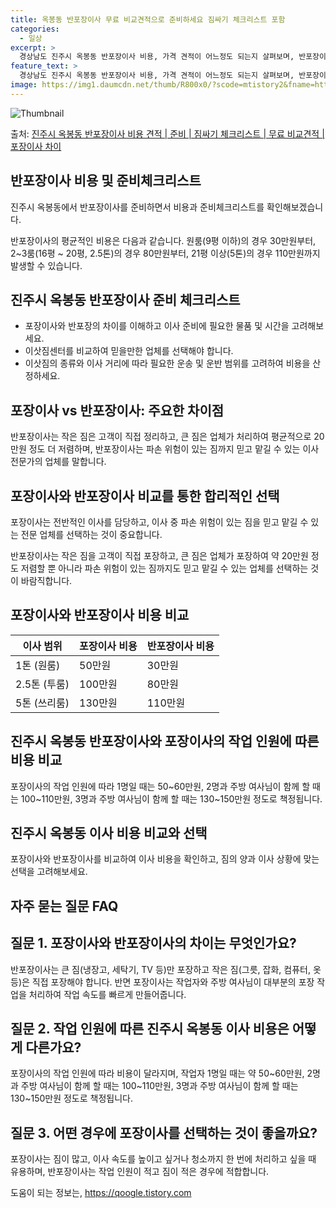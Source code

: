 ```yaml
---
title: 옥봉동 반포장이사 무료 비교견적으로 준비하세요 짐싸기 체크리스트 포함
categories:
  - 일상
excerpt: >
  경상남도 진주시 옥봉동 반포장이사 비용, 가격 견적이 어느정도 되는지 살펴보며, 반포장이사를 준비함에 있어 짐싸기 준비 체크리스트가 무엇인지 보겠습니다. 마지막으로 포장이사와 차이점을 통해 무료 비교견적으로 어떤 것이 더 합리적인 선택인지 공유 드립니다.진주시 옥봉동 포장이사 견적 샘플 보기 👈 클릭진주시 옥봉동 포장이사 가격 살펴보기 👈 클릭진주시 옥봉동 반포장이사 평균 이사 비용평수진주시 옥봉동 평균 이사 비용원룸 이사9평 이하 (1톤)30만원~투룸/쓰리룸 이사16평 ~ 20평 (2.5톤)80만원~쓰리룸 이사21평 (5톤) ~110만원~우리집 무료 이사견적 받기 👈 클릭포장 vs 반포장: 큰 차이점포장이사는 이사 전반을 담당하며, 1톤은 50만원, 2.5톤은 100만원, 5톤은 130만원 정도로..
feature_text: >
  경상남도 진주시 옥봉동 반포장이사 비용, 가격 견적이 어느정도 되는지 살펴보며, 반포장이사를 준비함에 있어 짐싸기 준비 체크리스트가 무엇인지 보겠습니다. 마지막으로 포장이사와 차이점을 통해 무료 비교견적으로 어떤 것이 더 합리적인 선택인지 공유 드립니다.진주시 옥봉동 포장이사 견적 샘플 보기 👈 클릭진주시 옥봉동 포장이사 가격 살펴보기 👈 클릭진주시 옥봉동 반포장이사 평균 이사 비용평수진주시 옥봉동 평균 이사 비용원룸 이사9평 이하 (1톤)30만원~투룸/쓰리룸 이사16평 ~ 20평 (2.5톤)80만원~쓰리룸 이사21평 (5톤) ~110만원~우리집 무료 이사견적 받기 👈 클릭포장 vs 반포장: 큰 차이점포장이사는 이사 전반을 담당하며, 1톤은 50만원, 2.5톤은 100만원, 5톤은 130만원 정도로..
image: https://img1.daumcdn.net/thumb/R800x0/?scode=mtistory2&fname=https%3A%2F%2Fblog.kakaocdn.net%2Fdn%2Fu6MJj%2FbtsHbQBSixb%2FwQmqQmkAjJIjA8nU7VvMu0%2Fimg.webp
---
```


![Thumbnail](https://img1.daumcdn.net/thumb/R800x0/?scode=mtistory2&fname=https%3A%2F%2Fblog.kakaocdn.net%2Fdn%2Fu6MJj%2FbtsHbQBSixb%2FwQmqQmkAjJIjA8nU7VvMu0%2Fimg.webp)

<p>출처: <a href="https://qoogle.tistory.com/9343" rel="dofollow">진주시 옥봉동 반포장이사 비용 견적 | 준비 | 짐싸기 체크리스트 | 무료 비교견적 | 포장이사 차이</a> </p>

## 반포장이사 비용 및 준비체크리스트

진주시 옥봉동에서 반포장이사를 준비하면서 비용과 준비체크리스트를 확인해보겠습니다.

반포장이사의 평균적인 비용은 다음과 같습니다. 원룸(9평 이하)의 경우 30만원부터, 2~3룸(16평 ~ 20평, 2.5톤)의 경우
80만원부터, 21평 이상(5톤)의 경우 110만원까지 발생할 수 있습니다.

## **진주시 옥봉동 반포장이사 준비 체크리스트**

  * 포장이사와 반포장의 차이를 이해하고 이사 준비에 필요한 물품 및 시간을 고려해보세요.
  * 이삿짐센터를 비교하여 믿을만한 업체를 선택해야 합니다.
  * 이삿짐의 종류와 이사 거리에 따라 필요한 운송 및 운반 범위를 고려하여 비용을 산정하세요.

## **포장이사 vs 반포장이사: 주요한 차이점**

반포장이사는 작은 짐은 고객이 직접 정리하고, 큰 짐은 업체가 처리하여 평균적으로 20만원 정도 더 저렴하며, 반포장이사는 파손 위험이 있는
짐까지 믿고 맡길 수 있는 이사 전문가의 업체를 말합니다.

## **포장이사와 반포장이사 비교를 통한 합리적인 선택**

포장이사는 전반적인 이사를 담당하고, 이사 중 파손 위험이 있는 짐을 믿고 맡길 수 있는 전문 업체를 선택하는 것이 중요합니다.

반포장이사는 작은 짐을 고객이 직접 포장하고, 큰 짐은 업체가 포장하여 약 20만원 정도 저렴할 뿐 아니라 파손 위험이 있는 짐까지도 믿고
맡길 수 있는 업체를 선택하는 것이 바람직합니다.

## **포장이사와 반포장이사 비용 비교**

**이사 범위** | **포장이사 비용** | **반포장이사 비용**  
---|---|---  
1톤 (원룸) | 50만원 | 30만원  
2.5톤 (투룸) | 100만원 | 80만원  
5톤 (쓰리룸) | 130만원 | 110만원  
  
## **진주시 옥봉동 반포장이사와 포장이사의 작업 인원에 따른 비용 비교**

포장이사의 작업 인원에 따라 1명일 때는 50~60만원, 2명과 주방 여사님이 함께 할 때는 100~110만원, 3명과 주방 여사님이 함께
할 때는 130~150만원 정도로 책정됩니다.

## **진주시 옥봉동 이사 비용 비교와 선택**

포장이사와 반포장이사를 비교하여 이사 비용을 확인하고, 짐의 양과 이사 상황에 맞는 선택을 고려해보세요.

## **자주 묻는 질문 FAQ**

## **질문 1. 포장이사와 반포장이사의 차이는 무엇인가요?**

반포장이사는 큰 짐(냉장고, 세탁기, TV 등)만 포장하고 작은 짐(그릇, 잡화, 컴퓨터, 옷 등)은 직접 포장해야 합니다. 반면 포장이사는
작업자와 주방 여사님이 대부분의 포장 작업을 처리하여 작업 속도를 빠르게 만들어줍니다.

## **질문 2. 작업 인원에 따른 진주시 옥봉동 이사 비용은 어떻게 다른가요?**

포장이사의 작업 인원에 따라 비용이 달라지며, 작업자 1명일 때는 약 50~60만원, 2명과 주방 여사님이 함께 할 때는 100~110만원,
3명과 주방 여사님이 함께 할 때는 130~150만원 정도로 책정됩니다.

## **질문 3. 어떤 경우에 포장이사를 선택하는 것이 좋을까요?**

포장이사는 짐이 많고, 이사 속도를 높이고 싶거나 청소까지 한 번에 처리하고 싶을 때 유용하며, 반포장이사는 작업 인원이 적고 짐이 적은
경우에 적합합니다.



 

도움이 되는 정보는, <a href="https://qoogle.tistory.com" rel="dofollow">https://qoogle.tistory.com</a>


